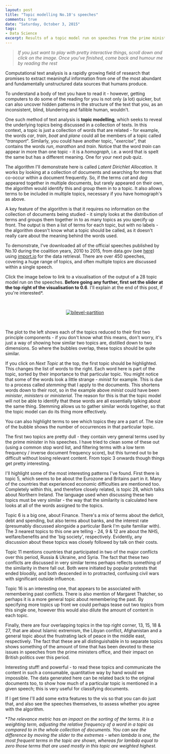 ```yaml
---
layout: post
title: "Topic modelling No.10's speeches"
comments: true
date: "Saturday, October 3, 2015"
tags:
- Data Science
excerpt: Results of a topic model run on speeches from the prime ministers office during the coalition years.
---
```


> *If you just want to play with pretty interactive things, scroll down and click on the image. Once you've finished, come back and humour me by reading the rest*

Computational text analysis is a rapidly growing field of research that promises to extract meaningful information from one of the most abundant and fundamentally unstructured data sources that humans produce.

To understand a body of text you have to read it - however, getting computers to do some of the reading for you is not only (a lot) quicker, but can also uncover hidden patterns in the structure of the text that you, as an inconsistent, blind, blundering and fallible human, wouldn't.

One such method of text analysis is **topic modelling**, which seeks to reveal the underlying topics being discussed in a collection of texts. In this context, a topic is just a collection of words that are related - for example, the words *car*, *train*, *boat* and *plane* could all be members of a topic called "*transport*". Similarly, you could have another topic, "*exercise*", that contains the words *run*, *marathon* and *train*. Notice that the word *train* can appear in more than one topic - it is a *homograph*, i.e. a word that is spelt the same but has a different meaning. One for your next pub quiz.

The algorithm I'll demonstrate here is called *Latent Dirichlet Allocation*. It works by looking at a collection of documents and searching for terms that co-occur within a document frequently. So, if the terms *cat* and *dog* appeared together in multiple documents, but rarely appeared on their own, the algorithm would identify this and group them in to a topic. It also allows terms to be included in multiple topics, necessary if you have homograph's as above.

A key feature of the algorithm is that it requires no information on the collection of documents being studied - it simply looks at the distribution of terms and groups them together in to as many topics as you specify up front. The output is then a list of terms for each topic, but with no labels - the algorithm doesn't know what a topic should be called, as it doesn't really care about the meaning behind the words used.

To demonstrate, I've downloaded all of the official speeches published by No.10 during the coalition years, 2010 to 2015, from data.gov (see <a href="https://www.gov.uk/government/announcements?keywords=&announcement_type_option=speeches&topics%5B%5D=all&departments%5B%5D=prime-ministers-office-10-downing-street" target="_blank">here</a>) using <a href="https://www.import.io" target="_blank">import.io</a> for the data retrieval. There are over 450 speeches, covering a huge range of topics, and often multiple topics are discussed within a single speech.

Click the image below to link to a visualisation of the output of a 28 topic model run on the speeches. **Before going any further, first set the slider at the top right of the visualisation to 0.6**. I'll explain at the end of this post, if you're interested*.

<br><center>
<a href="https://polyphant.shinyapps.io/speech-analysis" target="_blank">
<img src="/images/topic-model-speeches.png" title="bilevel-partition">
</a>
</center><br>


The plot to the left shows each of the topics reduced to their first two principle components - if you don't know what this means, don't worry, it's just a way of showing how similar two topics are, distilled down to two dimensions. So where the bubbles overlap, these topics should be quite similar.

If you click on *Next Topic* at the top, the first topic should be highlighted. This changes the list of words to the right. Each word here is part of the topic, sorted by their importance to that particular topic. You might notice that some of the words look a little strange - *minist* for example. This is due to a process called *stemming* that I apply to the documents. This shortens words down to their root, so in the example above *minist* could have been *minister*, *ministers* or *ministerial*. The reason for this is that the topic model will not be able to identify that these words are all essentially talking about the same thing. Stemming allows us to gather similar words together, so that the topic model can do its thing more effectively.

You can also highlight terms to see which topics they are a part of. The size of the bubble shows the number of occurrences in that particular topic.

The first two topics are pretty dull - they contain very general terms used by the prime minister in his speeches. I have tried to clean some of these out (using a common stop word list, and filtering terms with a low term frequency / inverse document frequency score), but this turned out to be difficult without losing relevant content. From topic 3 onwards though things get pretty interesting.

I'll highlight some of the most interesting patterns I've found. First there is topic 5, which seems to be about the Eurozone and Britains part in it. Many of the countries that experienced economic difficulties are mentioned too. Completely within this, and therefore closely related, is topic 28, which talks about Northern Ireland. The language used when discussing these two topics must be very similar - the way that the similarity is calculated here looks at all of the words assigned to the topics.

Topic 6 is a big one, about Finance. There's a mix of terms about the deficit, debt and spending, but also terms about banks, and the interest rate (presumably discussed alongside a particular Bank I'm quite familiar with). The 3 nearest topics to this one are telling - 24, 9 & 12 are about the NHS, welfare/benefits and the 'big society', respectively. Evidently, any discussion about these topics was closely followed by talk on their costs.

Topic 11 mentions countries that participated in two of the major conflicts over this period, Russia & Ukraine, and Syria. The fact that these two conflicts are discussed in very similar terms perhaps reflects something of the similarity in there fall out. Both were initiated by popular protests that ended bloodily, and both descended in to protracted, confusing civil wars with significant outside influence.

Topic 16 is an interesting one, that appears to be associated with remembering past conflicts. There is also mention of Margaret Thatcher, so perhaps it is a more general topic about remembering the past. By specifying more topics up front we could perhaps tease out two topics from this single one, however this would also dilute the amount of content in each topic.

Finally, there are four overlapping topics in the top right corner, 13, 15, 18 & 27, that are about Islamic extremism, the Libyan conflict, Afghanistan and a general topic about the frustrating lack of peace in the middle east, respectively. The fact that these are all distinguishable in to separate topics shows something of the amount of time that has been devoted to these issues in speeches from the prime ministers office, and their impact on British politics over this period.

Interesting stuff! and powerful - to read these topics and communicate the content in such a consumable, quantitative way by hand would we impossible. The data generated here can be related back to the original documents too, to show how much of a particular topic is mentioned in a given speech; this is very useful for classifying documents.

If I get time I'll add some extra features to the vis so that you can do just that, and also see the speeches themselves, to assess whether you agree with the algorithm.

**The relevance metric has an impact on the sorting of the terms. It is a weighting term, adjusting the relative frequency of a word in a topic as compared to in the whole collection of documents. You can see the difference by moving the slider to the extremes - when lambda is one, the most frequent terms in the topic are shown, whereas for lambda equal to zero those terms that are used mostly in this topic are weighted highest.*
